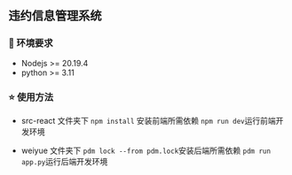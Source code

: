 ## 违约信息管理系统

### 🔧 环境要求
    
- Nodejs >= 20.19.4
- python >= 3.11

### ⭐ 使用方法

- src-react 文件夹下 `npm install` 安装前端所需依赖
  `npm run dev`运行前端开发环境

- weiyue 文件夹下 `pdm lock --from pdm.lock`安装后端所需依赖
  `pdm run app.py`运行后端开发环境